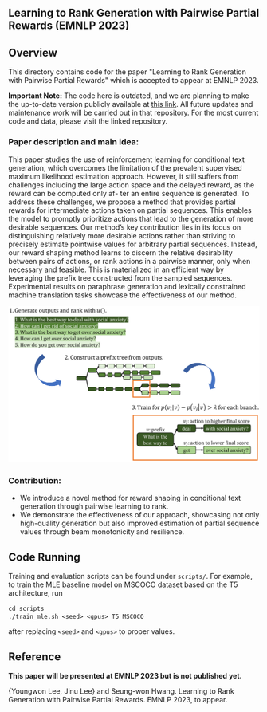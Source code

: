 ## Learning to Rank Generation with Pairwise Partial Rewards (EMNLP 2023)

## Overview

This directory contains code for the paper "Learning to Rank Generation with Pairwise Partial Rewards" which is accepted to appear at EMNLP 2023.

**Important Note:** The code here is outdated, and we are planning to make the up-to-date version publicly available at [this link](https://github.com/jinulee-v/PairwisePartialReward). All future updates and maintenance work will be carried out in that repository. For the most current code and data, please visit the linked repository.

### Paper description and main idea:

This paper studies the use of reinforcement learning for conditional text generation, which overcomes the limitation of the prevalent supervised maximum likelihood estimation approach. However, it still suffers from challenges including the large action space and the delayed reward, as the reward can be computed only af- ter an entire sequence is generated. To address these challenges, we propose a method that provides partial rewards for intermediate actions taken on partial sequences. This enables the model to promptly prioritize actions that lead to the generation of more desirable sequences. Our method’s key contribution lies in its focus on distinguishing relatively more desirable actions rather than striving to precisely estimate pointwise values for arbitrary partial sequences. Instead, our reward shaping method learns to discern the relative desirability between pairs of actions, or rank actions in a pairwise manner, only when necessary and feasible. This is materialized in an efficient way by leveraging the prefix tree constructed from the sampled sequences. Experimental results on paraphrase generation and lexically constrained machine translation tasks showcase the effectiveness of our method.

![Overview Image](resources/overview.png)

### Contribution:

* We introduce a novel method for reward shaping in conditional text generation through pairwise learning to rank.
* We demonstrate the effectiveness of our approach, showcasing not only high-quality generation but also improved estimation of partial sequence values through beam monotonicity and resilience.

## Code Running

Training and evaluation scripts can be found under `scripts/`. For example, to train the MLE baseline model on MSCOCO dataset based on the T5 architecture, run
```
cd scripts
./train_mle.sh <seed> <gpus> T5 MSCOCO
```
after replacing `<seed>` and `<gpus>` to proper values.

## Reference

**This paper will be presented at EMNLP 2023 but is not published yet.**

{Youngwon Lee, Jinu Lee} and Seung-won Hwang. Learning to Rank Generation with Pairwise Partial Rewards. EMNLP 2023, to appear.
